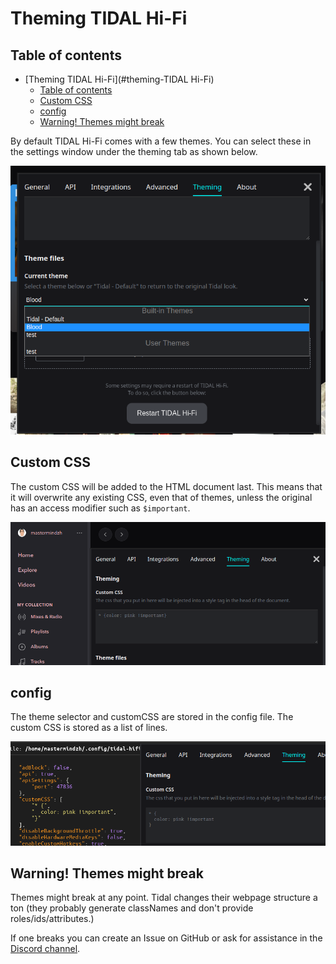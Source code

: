 # Theming TIDAL Hi-Fi

## Table of contents

<!-- toc -->

- [Theming TIDAL Hi-Fi](#theming-TIDAL Hi-Fi)
  - [Table of contents](#table-of-contents)
  - [Custom CSS](#custom-css)
  - [config](#config)
  - [Warning! Themes might break](#warning-themes-might-break)

<!-- tocstop -->

By default TIDAL Hi-Fi comes with a few themes.
You can select these in the settings window under the theming tab as shown below.

![Settings window with the theming tab opened](./images/theming.png)

## Custom CSS

The custom CSS will be added to the HTML document last.
This means that it will overwrite any existing CSS, even that of themes, unless the original has an access modifier such as `$important`.

![settings window on the theming tab with a custom CSS override](./images/customcss.png)

## config

The theme selector and customCSS are stored in the config file.
The custom CSS is stored as a list of lines.

![settings window on the theming tab next to the config file](./images/customcss-config.png)

## Warning! Themes might break

Themes might break at any point. Tidal changes their webpage structure a ton (they probably generate classNames and don't provide roles/ids/attributes.)

If one breaks you can create an Issue on GitHub or ask for assistance in the [Discord channel](https://discord.gg/yhNwf4v4He).
